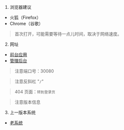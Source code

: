 
1. 浏览器建议

- 火狐（Firefox）
- Chrome（谷歌）

> 首次打开，可能需要等待一点儿时间，取决于网络速度。

2. 网址

- [前台应用](http://www.yanshan.weready.online:30080/app/enterinfo/)
- [管理后台](http://www.yanshan.weready.online:30080/app/admin/)

> 注意端口号：30080

> 注意反斜杠 "`/`"

> 404 页面：`转到登录页`

> 注意版本信息

3. 上一版本系统

- [老系统](http://w515.yanshan.weready.online:30080/app/admin/)


